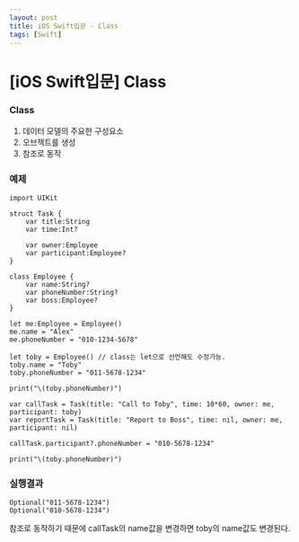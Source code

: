 ```yaml
---
layout: post
title: iOS Swift입문 - Class
tags: [Swift]
---
```


# [iOS Swift입문] Class
### Class

1.	데이터 모델의 주요한 구성요소
2.	오브젝트를 생성
3.	참조로 동작

### 예제

```
import UIKit

struct Task {
    var title:String
    var time:Int?

    var owner:Employee
    var participant:Employee?
}

class Employee {
    var name:String?
    var phoneNumber:String?
    var boss:Employee?
}

let me:Employee = Employee()
me.name = "Alex"
me.phoneNumber = "010-1234-5678"

let toby = Employee() // class는 let으로 선언해도 수정가능.
toby.name = "Toby"
toby.phoneNumber = "011-5678-1234"

print("\(toby.phoneNumber)")

var callTask = Task(title: "Call to Toby", time: 10*60, owner: me, participant: toby)
var reportTask = Task(title: "Report to Boss", time: nil, owner: me, participant: nil)

callTask.participant?.phoneNumber = "010-5678-1234"

print("\(toby.phoneNumber)")

```

### 실행결과

```
Optional("011-5678-1234")
Optional("010-5678-1234")
```

참조로 동작하기 때문에 callTask의 name값을 변경하면 toby의 name값도 변경된다.
